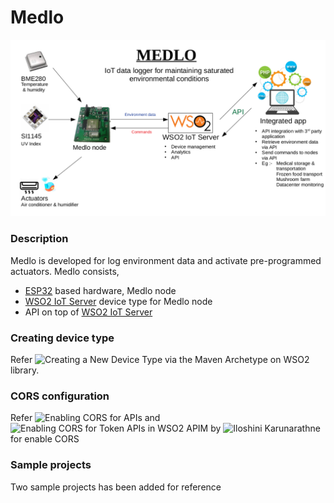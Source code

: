 # Medlo

![Medlo in brief](https://raw.githubusercontent.com/chanakalin/medlo/master/images/medlo-in-brief.png)


### Description
Medlo is developed for log environment data and activate pre-programmed actuators. Medlo consists,
* [ESP32] based hardware, Medlo node 
* [WSO2 IoT Server] device type for Medlo node
* API on top of [WSO2 IoT Server]

### Creating device type
Refer ![Creating a New Device Type via the Maven Archetype](https://docs.wso2.com/display/IOTS330/Creating+a+New+Device+Type+via+the+Maven+Archetype) on WSO2 library.

### CORS configuration
Refer ![Enabling CORS for APIs](https://docs.wso2.com/display/AM260/Enabling+CORS+for+APIs) and ![Enabling CORS for Token APIs in WSO2 APIM](https://medium.com/@iloshinikarunarathne/enabling-cors-for-token-apis-in-wso2-apim-d04f7ef5171) by ![Iloshini Karunarathne](https://medium.com/@iloshinikarunarathne/enabling-cors-for-token-apis-in-wso2-apim-d04f7ef5171) for enable CORS


### Sample projects
Two sample projects has been added for reference








[ESP32]: <https://www.espressif.com/en/products/hardware/esp32/overview>
[WSO2 IoT Server]: <https://wso2.com/iot>

